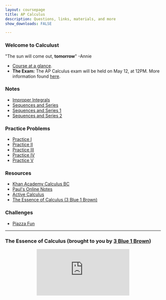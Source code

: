 ```yaml
---
layout: coursepage
title: AP Calculus
description: Questions, links, materials, and more 
show_downloads: FALSE

---
```


### Welcome to Calculust 
"The sun will come out, **tomorrow**" -Annie 

* <a href="https://MerrickMath.github.io/Calculus/CalcTopics.pdf"> Course at a glance</a>.
* **The Exam:** The AP Calculus exam will be held on May 12, at 12PM. More information found <a href="https://MerrickMath.github.io/Calculus/exam2020.pdf"> here</a>.

### Notes 
* <a href="https://MerrickMath.github.io/Calculus/Notes/ImproperIntegrals.pdf"> Improper Integrals </a>
* <a href="https://MerrickMath.github.io/Calculus/Notes/Sequences%20and%20series%20.pdf"> Sequences and Series </a>
* <a href="https://MerrickMath.github.io/Calculus/Notes/Sequences%20and%20Series%201.pdf"> Sequences and Series 1 </a>
* <a href="https://MerrickMath.github.io/Calculus/Notes/Sequences%20and%20series%202.pdf"> Sequences and Series 2 </a>

### Practice Problems 
* <a href="https://MerrickMath.github.io/Calculus/Notes/practice1.pdf"> Practice I </a>
* <a href="https://MerrickMath.github.io/Calculus/Notes/practice2.pdf"> Practice II </a>
* <a href="https://MerrickMath.github.io/Calculus/Notes/practice3.pdf"> Practice III </a>
* <a href="https://MerrickMath.github.io/Calculus/Notes/Practice4.pdf"> Practice IV </a>
* <a href="https://MerrickMath.github.io/Calculus/Notes/Practice5 .pdf"> Practice V </a>

### Resources 
* <a href="https://www.khanacademy.org/math/ap-calculus-bc"> Khan Academy Calculus BC </a>
* <a href="http://tutorial.math.lamar.edu"> Paul's Online Notes </a>
* <a href="https://activecalculus.org/single/frontmatter.html"> Active Calculus </a>
* <a href="https://www.youtube.com/watch?v=WUvTyaaNkzM"> The Essence of Calculus (3 Blue 1 Brown) </a>

### Challenges 
* <a href="https://MerrickMath.github.io/Calculus/Projects/PiazzaFun.pdf"> Piazza Fun </a>

---

### The Essence of Calculus (brought to you by <a href="https://www.youtube.com/channel/UCYO_jab_esuFRV4b17AJtAw"> 3 Blue 1 Brown</a>)
<p align="center"> 
  <iframe src="https://www.youtube.com/embed/WUvTyaaNkzM" frameborder="0" allow="accelerometer; autoplay; encrypted-media; gyroscope; picture-in-picture" allowfullscreen class="vid"></iframe> </p>
